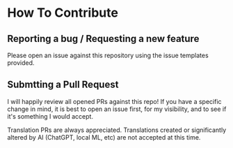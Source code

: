 # How To Contribute

## Reporting a bug / Requesting a new feature

Please open an issue against this repository using the issue templates provided. 

## Submtting a Pull Request

I will happily review all opened PRs against this repo! If you have a specific change in mind, it is best to open an issue first, for my visibility, and to see if it's something I would accept.

Translation PRs are always appreciated. Translations created or significantly altered by AI (ChatGPT, local ML, etc) are not accepted at this time.